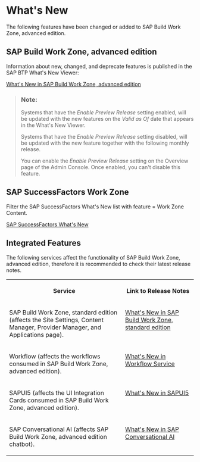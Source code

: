 <!-- loio54151fd534334d5c953d919ea22a873a -->

# What's New

The following features have been changed or added to SAP Build Work Zone, advanced edition.



## SAP Build Work Zone, advanced edition

Information about new, changed, and deprecate features is published in the SAP BTP What's New Viewer:

[What's New in SAP Build Work Zone, advanced edition](https://help.sap.com/whats-new/cf0cb2cb149647329b5d02aa96303f56?Component=SAP%20Build%20Work%20Zone,%20advanced%20edition&locale=en-US)

> ### Note:  
> Systems that have the *Enable Preview Release* setting enabled, will be updated with the new features on the *Valid as Of* date that appears in the What's New Viewer.
> 
> Systems that have the *Enable Preview Release* setting disabled, will be updated with the new feature together with the following monthly release.
> 
> You can enable the *Enable Preview Release* setting on the Overview page of the Admin Console. Once enabled, you can't disable this feature.



<a name="loio54151fd534334d5c953d919ea22a873a__section_as2_lkf_rnb"/>

## SAP SuccessFactors Work Zone

Filter the SAP SuccessFactors What's New list with feature = Work Zone Content.

[SAP SuccessFactors What's New](https://help.sap.com/doc/62fddbd651204629b46bbccbabf886ba/cloud/en-US/159bda31b711402c884ae5686446840d.html)



<a name="loio54151fd534334d5c953d919ea22a873a__section_ijr_m3f_rnb"/>

## Integrated Features

The following services affect the functionality of SAP Build Work Zone, advanced edition, therefore it is recommended to check their latest release notes.


<table>
<tr>
<th valign="top">

Service



</th>
<th valign="top">

Link to Release Notes



</th>
</tr>
<tr>
<td valign="top">

SAP Build Work Zone, standard edition \(affects the Site Settings, Content Manager, Provider Manager, and Applications page\).



</td>
<td valign="top">

[What's New in SAP Build Work Zone, standard edition](https://help.sap.com/whats-new/cf0cb2cb149647329b5d02aa96303f56?Component=SAP%20Build%20Work%20Zone,%20standard%20edition&locale=en-US) 



</td>
</tr>
<tr>
<td valign="top">

Workflow \(affects the workflows consumed in SAP Build Work Zone, advanced edition\).



</td>
<td valign="top">

[What's New in Workflow Service](https://help.sap.com/doc/43b304f99a8145809c78f292bfc0bc58/Cloud/en-US/98bf747111574187a7c76f8ced51cfeb.html?sel1=Workflow%20Service) 



</td>
</tr>
<tr>
<td valign="top">

SAPUI5 \(affects the UI Integration Cards consumed in SAP Build Work Zone, advanced edition\).



</td>
<td valign="top">

[What's New in SAPUI5](https://help.sap.com/doc/43b304f99a8145809c78f292bfc0bc58/Cloud/en-US/98bf747111574187a7c76f8ced51cfeb.html?sel1=SAPUI5) 



</td>
</tr>
<tr>
<td valign="top">

SAP Conversational AI \(affects SAP Build Work Zone, advanced edition chatbot\).



</td>
<td valign="top">

[What's New in SAP Conversational AI](https://help.sap.com/doc/43b304f99a8145809c78f292bfc0bc58/Cloud/en-US/98bf747111574187a7c76f8ced51cfeb.html?sel1=SAP%20Conversational%20AI) 



</td>
</tr>
</table>


